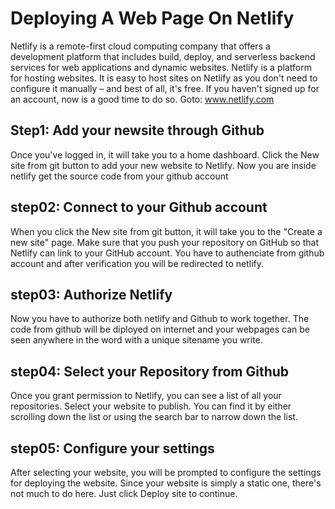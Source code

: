 # Deploying A Web Page On Netlify 
Netlify is a remote-first cloud computing company that offers a development platform that includes build, deploy,
and serverless backend services for web applications and dynamic websites.
Netlify is a platform for hosting websites. It is easy to host sites on Netlify as you don't need to configure 
it manually – and best of all, it's free. If you haven't signed up for an account, now is a good time to do so.
Goto: www.netlify.com

## Step1: Add your newsite through Github
Once you've logged in, it will take you to a home dashboard. Click the New site from git button to add your new website to Netlify.
Now you are inside netlify get the source code from your github account 

## step02: Connect to your Github account 
When you click the New site from git button, it will take you to the "Create a new site" page. 
Make sure that you push your repository on GitHub so that Netlify can link to your GitHub account.
You have to authenciate from github account and after verification you will be redirected to netlify.

## step03: Authorize Netlify 
Now you have to authorize both netlify and Github to work together. The code from github will be diployed on internet and your webpages can be seen anywhere in the word with a unique sitename you write.

## step04: Select your Repository from Github 
Once you grant permission to Netlify, you can see a list of all your repositories. Select your website to publish. You can find it by either scrolling down the list or using the search bar to narrow down the list.

## step05: Configure your settings 
After selecting your website, you will be prompted to configure the settings for deploying the website. Since your website is simply a static one, there's not much to do here. Just click Deploy site to continue.
